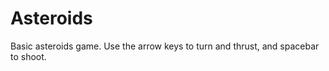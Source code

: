 Asteroids
=========

Basic asteroids game. Use the arrow keys to turn and thrust, and spacebar to shoot.
